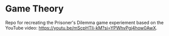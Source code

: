 # Game Theory 
Repo for recreating the Prisoner's Dilemma game experiement based on the YouTube video: https://youtu.be/mScpHTIi-kM?si=YPWhvPgj4how0AwX.
